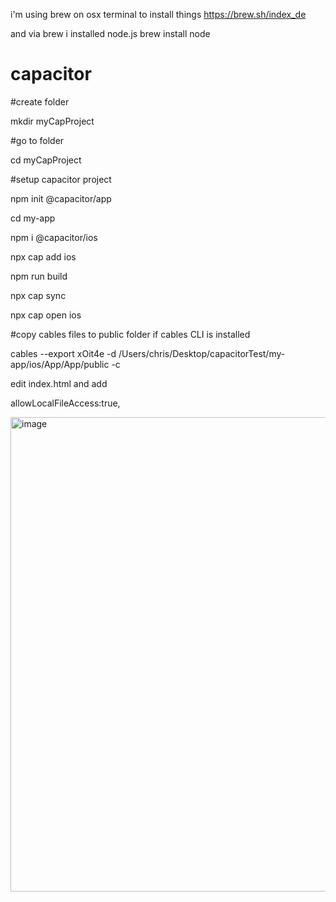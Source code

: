 i'm using brew on osx terminal to install things
https://brew.sh/index_de

and via brew i installed node.js
brew install node


# capacitor

#create folder

mkdir myCapProject

#go to folder

cd myCapProject

#setup capacitor project

npm init @capacitor/app

cd my-app

npm i @capacitor/ios

npx cap add ios

npm run build

npx cap sync 

npx cap open ios

#copy cables files to public folder if cables CLI is installed

cables --export xOit4e -d /Users/chris/Desktop/capacitorTest/my-app/ios/App/App/public -c

edit index.html and add

allowLocalFileAccess:true,

<img width="759" alt="image" src="https://user-images.githubusercontent.com/1138673/200085757-8f2b1fe9-4331-4f9a-aa97-bcd75a2c0d53.png">


